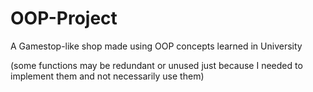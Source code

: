 # OOP-Project
A Gamestop-like shop made using OOP concepts learned in University

(some functions may be redundant or unused just because I needed to implement them and not necessarily use them)
